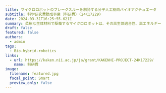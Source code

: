 ```yaml
---
title: マイクロロボットのブレークスルーを創発する分子人工筋肉バイオアクチュエータ
subtitle: 科学研究費助成事業（科研費）(24K17229)
date: 2024-03-31T16:25:55.621Z
summary: 柔軟な生体材料で駆働するマイクロロボットは、その高生体適合性、高エネルギー変換効率、および複雑な微小環境への高適応性により、幅広い応用が期待されている。申請者は生体分子モーターに注目し、これを収縮可能なネットワークに自己組織化して光造型可能な人工筋肉を開発した。しかし、この人工筋肉の収縮力、持続駆動能力、機構との組み方にはまだ限界がある。本研究は、微小管の配列を調整し、可逆的な分子モーターの導入、ハイドロゲルとの化学結合により、この分子人工筋肉のアクチュエータとしての性能のブレークスルーを起こし、バイオハイブリッドロボットの開発を推進することを目指す。
draft: false
featured: false
authors:
  - admin
tags:
  - Bio-hybrid-robotics
links:
  - url: https://kaken.nii.ac.jp/ja/grant/KAKENHI-PROJECT-24K17229/
    name: 科研費
image:
  filename: featured.jpg
  focal_point: Smart
  preview_only: false
---
```

